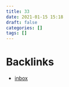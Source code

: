 ```yaml
---
title: 33
date: 2021-01-15 15:18
draft: false
categories: []
tags: []
---
```



# Backlinks

- [inbox](inbox)
